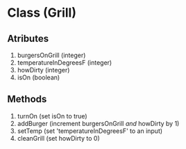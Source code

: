 # Class (Grill)

## Atributes

1. burgersOnGrill (integer)
1. temperatureInDegreesF (integer)
1. howDirty (integer)
1. isOn (boolean)

## Methods

1. turnOn (set isOn to true)
1. addBurger (increment burgersOnGrill *and* howDirty by 1)
1. setTemp (set 'temperatureInDegreesF' to an input)
1. cleanGrill (set howDirty to 0)
